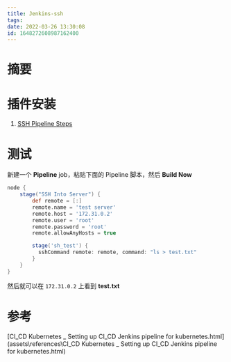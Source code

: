 ```yaml
---
title: Jenkins-ssh
tags: 
date: 2022-03-26 13:30:08
id: 1648272608987162400
---
```

# 摘要



# 插件安装

1. [SSH Pipeline Steps](https://plugins.jenkins.io/ssh-steps) 

# 测试

新建一个 **Pipeline** job，粘贴下面的 Pipeline 脚本，然后 **Build Now** 

```groovy
node {
    stage("SSH Into Server") {
        def remote = [:]
        remote.name = 'test server'
        remote.host = '172.31.0.2'
        remote.user = 'root'
        remote.password = 'root'
        remote.allowAnyHosts = true

        stage('sh_test') {
          sshCommand remote: remote, command: "ls > test.txt"
        }
    }
}
```

然后就可以在 `172.31.0.2` 上看到 **test.txt** 

# 参考

 [CI_CD Kubernetes _ Setting up CI_CD Jenkins pipeline for kubernetes.html](assets\references\CI_CD Kubernetes _ Setting up CI_CD Jenkins pipeline for kubernetes.html) 
